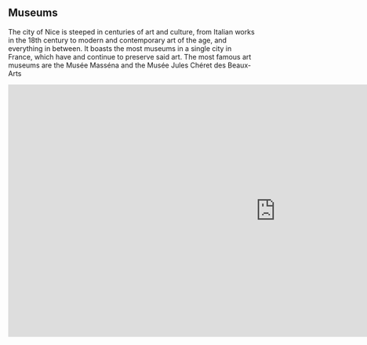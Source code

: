    <div class="container" id="museums">
      <h2 class="title">Museums</h2>
      <p>The city of Nice is steeped in centuries of art and culture, from Italian works in the 18th century to modern
        and contemporary art of the age, and everything in between. It boasts the most museums in a single city in France,
        which have and continue to preserve said art. The most famous art museums are the Musée Masséna and the Musée Jules 
        Chéret des Beaux-Arts
      </p>
      <iframe src="https://h5p.org/h5p/embed/1240226" width="1090" height="515" frameborder="0" allowfullscreen="allowfullscreen" allow="geolocation *; microphone *; camera *; midi *; encrypted-media *" title="Museums in France"></iframe><script src="https://h5p.org/sites/all/modules/h5p/library/js/h5p-resizer.js" charset="UTF-8"></script>
    </div>
